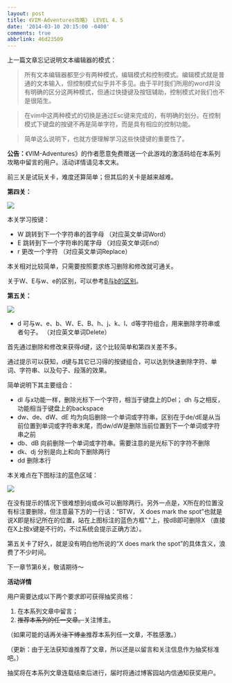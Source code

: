 ```yaml
---
layout: post
title: 《VIM-Adventures攻略》 LEVEL 4、5
date: '2014-03-10 20:15:00 -0400'
comments: true
abbrlink: 46d23509
---
```

上一篇文章忘记说明文本编辑器的模式：

>所有文本编辑器都至少有两种模式，编辑模式和控制模式。编辑模式就是普通的文本输入，但控制模式似乎并不多见。由于平时我们所用的word并没有明确的区分这两种模式，但通过快捷键及按钮辅助，控制模式对我们也不是很陌生。

>在vim中这两种模式的切换是通过Esc键来完成的，有明确的划分。在控制模式下键盘的按键不再是简单字符，而是具有相应的控制功能。

>简单这么说明下，也就方便理解学习这些快捷键的重要性了。

**公告：**《VIM-Adventures》的作者愿意免费赠送一个此游戏的激活码给在本系列攻略中留言的用户。活动详情请见本文末。

前三关是试玩关卡，难度还算简单；但其后的关卡是越来越难。

**第四关：**

![](http://images.cnitblog.com/blog/605265/201403/101035419231391.jpg)

本关学习按键：

* W 跳转到下一个字符串的首字母 （对应英文单词Word）
* E 跳转到下一个字符串的尾字母 （对应英文单词End）
* r 更改一个字符 （对应英文单词Replace）

本关相对比较简单，只需要按照要求练习删除和修改就可通关。

关于W、E与w、e的区别，可以参考[B与b的区别](http://www.cnblogs.com/dreamstar/p/3581421.html)。

**第五关：**

![](http://images.cnitblog.com/blog/605265/201403/101039492515063.jpg)

* d 可与w、e、b、W、E、B、h、j、k、l、d等字符组合，用来删除字符串或者句子。 （对应英文单词Delete）

首先通过删除和修改来获得d键，这个比较简单和第四关差不多。

通过提示可以获知，d键与其它已习得的按键组合，可以达到快速删除字符、单词、字符串、以及句子、段落的效果。

简单说明下其主要组合：

* dl 与x功能一样，删除光标下一个字符，相当于键盘上的Del； dh 与之相反，功能相当于键盘上的backspace
* dw、de、dW、dE 均为向后删除一个单词或字符串，区别在于de/dE是从当前位置到单词或字符串末尾，而dw/dW是删除当前位置到下一个单词或字符串之前
* db、dB 向前删除一个单词或字符串。需要注意的是光标下的字符不删除
* dk、dj 分别是向上和向下删除两行
* dd 删除本行

本关难点在下图标注的蓝色区域：

![](http://images.cnitblog.com/blog/605265/201403/101103428298997.jpg)

在没有提示的情况下很难想到dj或dk可以删除两行。另外一点是，X所在的位置没有标注要删除，但注意最下方的一行话：“BTW， X does mark the spot”也就是说X即是标记所在的位置，站在上图标注的蓝色方框"."上，按dB即可删除X （直接在X上按x键是不行的，不过系统会提示正确方法）。


第五关卡了好久，就是没有明白他所说的“X does mark the spot”的具体含义，浪费了不少时间。

下一章节第6关，敬请期待～

**活动详情**

用户需要达成以下两个要求即可获得抽奖资格：

1. 在本系列文章中留言；
2. <del>推荐本系列的任一文章。</del>关注博主。

（如果可能的话再<del>关注下博主</del>推荐本系列任一文章，不胜感激。）

（更新：由于无法获知谁推荐了文章，所以还是以留言和关注信息作为抽奖标准吧。）

抽奖将在本系列文章连载结束后进行，届时将通过博客园站内信通知获奖用户。
